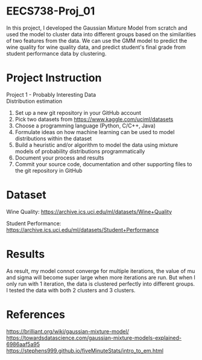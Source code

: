 # EECS738-Proj_01

In this project, I developed the Gaussian Mixture Model from scratch and used the model to cluster data into different groups based on the similarities of two features from the data. We can use the GMM model to predict the wine quality for wine quality data, and predict student's final grade from student performance data by clustering. 

# Project Instruction

Project 1 - Probably Interesting Data  
Distribution estimation  
1. Set up a new git repository in your GitHub account  
2. Pick two datasets from https://www.kaggle.com/uciml/datasets  
3. Choose a programming language (Python, C/C++, Java)  
4. Formulate ideas on how machine learning can be used to model distributions within the dataset  
5. Build a heuristic and/or algorithm to model the data using mixture models of probability distributions programmatically  
6. Document your process and results  
7. Commit your source code, documentation and other supporting files to the git repository in GitHub  

# Dataset

Wine Quality: https://archive.ics.uci.edu/ml/datasets/Wine+Quality  

Student Performance: https://archive.ics.uci.edu/ml/datasets/Student+Performance  

# Results

As result, my model connot converge for multiple iterations, the value of mu and sigma will become super large when more iterations are run. But when I only run with 1 iteration, the data is clustered perfectly into different groups. I tested the data with both 2 clusters and 3 clusters.

# References

https://brilliant.org/wiki/gaussian-mixture-model/  
https://towardsdatascience.com/gaussian-mixture-models-explained-6986aaf5a95  
https://stephens999.github.io/fiveMinuteStats/intro_to_em.html  
